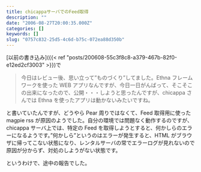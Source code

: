 ```yaml
---
title: chicappaサーバでのFeed取得
description: ""
date: "2006-08-27T20:00:35.000Z"
categories: []
keywords: []
slug: "0757c832-25d5-4c6d-b75c-072ea88d350b"
---
```


[以前の書き込み]({{< ref "posts/200608-55c3f8c8-a379-467b-82f0-e12ed2cf3003" >}})で

> 今日はレビュー後、思い立って”ものづくり”してました。Ethna フレームワークを使った WEB アプリなんですが、今日一日がんばって、そこそこの出来になったので、公開・・・しようと思ったんですが、chicappa さんでは Ethna を使ったアプリは動かないみたいですね。

と書いていたんですが、どうやら Pear 周りではなくて、Feed 取得用に使った magpie rss が原因のようでした。自分の環境では問題なく動作するのですが、chicappa サーバ上では、特定の Feed を取得しようとすると、何かしらのエラーになるようです。”何かしら”というのはエラーが発生すると、HTML がブラウザに帰ってこない状態になり、レンタルサーバの常でエラーログが見れないので原因が分からず、対処のしようがない状態です。

というわけで、途中の報告でした。
